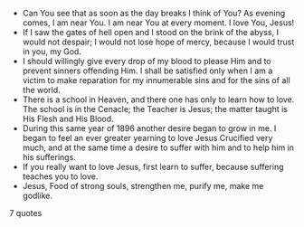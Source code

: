  - Can You see that as soon as the day breaks I think of You? As evening comes, I am near You. I am near You at every moment. I love You, Jesus!
 - If I saw the gates of hell open and I stood on the brink of the abyss, I would not despair; I would not lose hope of mercy, because I would trust in you, my God.
 - I should willingly give every drop of my blood to please Him and to prevent sinners offending Him. I shall be satisfied only when I am a victim to make reparation for my innumerable sins and for the sins of all the world.
 - There is a school in Heaven, and there one has only to learn how to love. The school is in the Cenacle; the Teacher is Jesus; the matter taught is His Flesh and His Blood.
 - During this same year of 1896 another desire began to grow in me. I began to feel an ever greater yearning to love Jesus Crucified very much, and at the same time a desire to suffer with him and to help him in his sufferings.
 - If you really want to love Jesus, first learn to suffer, because suffering teaches you to love.
 - Jesus, Food of strong souls, strengthen me, purify me, make me godlike.

7 quotes